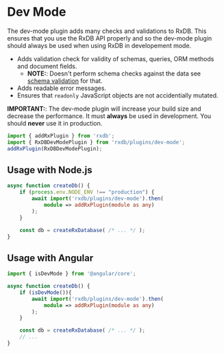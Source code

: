 # Dev Mode

The dev-mode plugin adds many checks and validations to RxDB.
This ensures that you use the RxDB API properly and so the dev-mode plugin should always be used when
using RxDB in developement mode.

- Adds validation check for validity of schemas, queries, ORM methods and document fields.
  - **NOTE:**: Doesn't perform schema checks against the data see [schema validation](./schema-validation.md) for that.
- Adds readable error messages.
- Ensures that `readonly` JavaScript objects are not accidentially mutated.

**IMPORTANT:**: The dev-mode plugin will increase your build size and decrease the performance. It must **always** be used in development. You should **never** use it in production.

```javascript
import { addRxPlugin } from 'rxdb';
import { RxDBDevModePlugin } from 'rxdb/plugins/dev-mode';
addRxPlugin(RxDBDevModePlugin);
```

## Usage with Node.js

```ts
async function createDb() {
    if (process.env.NODE_ENV !== "production") {
        await import('rxdb/plugins/dev-mode').then(
            module => addRxPlugin(module as any)
        );
    }

    const db = createRxDatabase( /* ... */ );
}
```


## Usage with Angular

```ts
import { isDevMode } from '@angular/core';

async function createDb() {
    if (isDevMode()){
        await import('rxdb/plugins/dev-mode').then(
            module => addRxPlugin(module as any)
        );
    }

    const db = createRxDatabase( /* ... */ );
    // ...
}

```
